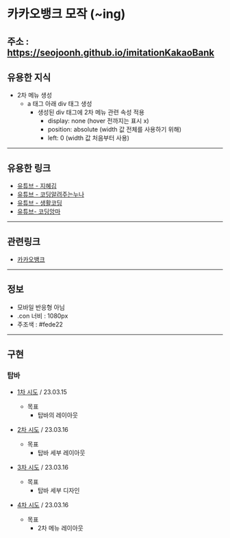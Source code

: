 # 카카오뱅크 모작 (~ing)
주소 : https://seojoonh.github.io/imitationKakaoBank
---

## 유용한 지식
- 2차 메뉴 생성
    - a 태그 아래 div 태그 생성
        - 생성된 div 태그에 2차 메뉴 관련 속성 적용
            - display: none (hover 전까지는 표시 x)
            - position: absolute (width 값 전체를 사용하기 위해)
            - left: 0 (width 값 처음부터 사용)


---
## 유용한 링크
- [유튜브 - 지혜김](https://www.youtube.com/@hye_______ji)
- [유튜브 - 코딩알려주는누나](https://www.youtube.com/@user-yu8so2ck1z)
- [유튜브 - 생활코딩](https://www.youtube.com/@coohde)
- [유튜브- 코딩앙마](https://www.youtube.com/@codingangma)

---

## 관련링크
- [카카오뱅크](https://www.kakaobank.com/)

---

## 정보
- 모바일 반응형 아님
- .con 너비 : 1080px
- 주조색 : #fede22

---

## 구현
### 탑바
- [1차 시도](https://codepen.io/seojoon/pen/dyqmxar?editors=1100) / 23.03.15
    - 목표
        - 탑바의 레이아웃

- [2차 시도](https://codepen.io/seojoon/pen/GRXdYBq) / 23.03.16
    - 목표
        - 탑바 세부 레이아웃

- [3차 시도](https://codepen.io/seojoon/pen/qBMYQXN) / 23.03.16
    - 목표
        - 탑바 세부 디자인

- [4차 시도](https://codepen.io/seojoon/pen/qBMYQXN) / 23.03.16
    - 목표
        - 2차 메뉴 레이아웃